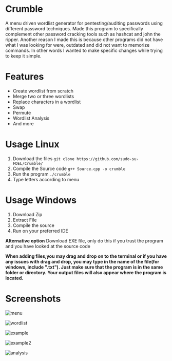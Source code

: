 
# Crumble 

A menu driven wordlist generator for pentesting/auditing passwords using different password techniques.
Made this program to specifically complement other password cracking tools such as hashcat and john the ripper.
Another reason I made this is because other programs did not have what I was looking for were, outdated and did not want to memorize commands.
In other words I wanted to make specific changes while trying to keep it simple.

# Features


* Create wordlist from scratch
* Merge two or three wordlists
* Replace characters in a wordlist
* Swap 
* Permute
* Wordlist Analysis
* And more


# Usage Linux
1. Download the files `git clone https://github.com/sudo-su-FDEL/Crumble/`
2. Compile the Source code `g++ Source.cpp -o crumble`
3. Run the program `./crumble`
4. Type letters according to menu

# Usage Windows
1. Download Zip
2. Extract File
3. Compile the source
4. Run on your preferred IDE

**Alternative option**
Download EXE file, only do this if you trust the program and you have looked at the source code



**When adding files,you may drag and drop on to the terminal or if you have any issues with drag and drop, you may type in the name of the file(for windows, include ".txt"). Just make sure that the program is in the same folder or directory. Your output files will also appear where the program is located.**

# Screenshots
![menu](https://user-images.githubusercontent.com/58496330/130493026-4e27c4b2-a72c-46a1-b248-caa9a9c6d563.PNG)

![wordlist](https://user-images.githubusercontent.com/58496330/130493052-d0e4c59e-51fb-4885-8da1-c6b24abc764a.PNG)

![example](https://user-images.githubusercontent.com/58496330/130493069-3dd421a0-3a53-473c-9ff8-2679b8d8a8a4.PNG)

![example2](https://user-images.githubusercontent.com/58496330/130493081-fcf2c8e4-9fc9-43ce-be8c-bbc4ea8ecb57.PNG)

![analysis](https://user-images.githubusercontent.com/58496330/130493095-5febe1d8-6266-4208-b968-908af66944f0.PNG)
